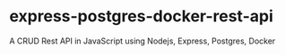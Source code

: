 # express-postgres-docker-rest-api
A CRUD Rest API in JavaScript using Nodejs, Express, Postgres, Docker
